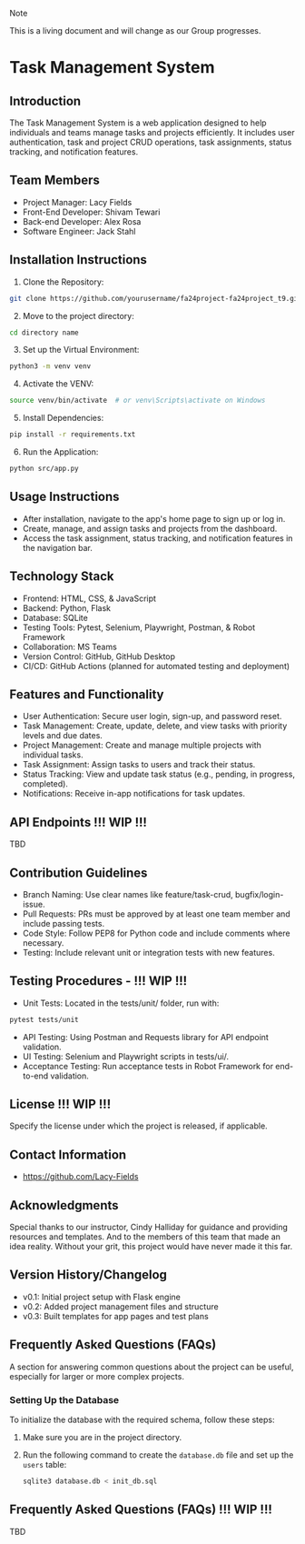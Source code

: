 > [!NOTE]
> This is a living document and will change as our Group progresses. 

# Task Management System

## Introduction
The Task Management System is a web application designed to help individuals and teams manage tasks and projects efficiently. It includes user authentication, task and project CRUD operations, task assignments, status tracking, and notification features.

## Team Members
- Project Manager: Lacy Fields
- Front-End Developer: Shivam Tewari
- Back-end Developer: Alex Rosa
- Software Engineer: Jack Stahl

## Installation Instructions
1. Clone the Repository:
```bash
git clone https://github.com/yourusername/fa24project-fa24project_t9.git
```

2. Move to the project directory:
```bash
cd directory name
```

3. Set up the Virtual Environment:
```bash
python3 -m venv venv
```

4. Activate the VENV:
```bash
source venv/bin/activate  # or venv\Scripts\activate on Windows
```

5. Install Dependencies:
```bash
pip install -r requirements.txt
```

6. Run the Application:
```bash
python src/app.py
```

## Usage Instructions
- After installation, navigate to the app's home page to sign up or log in.
- Create, manage, and assign tasks and projects from the dashboard.
- Access the task assignment, status tracking, and notification features in the navigation bar.

## Technology Stack
- Frontend: HTML, CSS, & JavaScript
- Backend: Python, Flask
- Database: SQLite
- Testing Tools: Pytest, Selenium, Playwright, Postman, & Robot Framework
- Collaboration: MS Teams
- Version Control: GitHub, GitHub Desktop
- CI/CD: GitHub Actions (planned for automated testing and deployment)

## Features and Functionality
- User Authentication: Secure user login, sign-up, and password reset.
- Task Management: Create, update, delete, and view tasks with priority levels and due dates.
- Project Management: Create and manage multiple projects with individual tasks.
- Task Assignment: Assign tasks to users and track their status.
- Status Tracking: View and update task status (e.g., pending, in progress, completed).
- Notifications: Receive in-app notifications for task updates.

## API Endpoints !!! WIP !!!
TBD

## Contribution Guidelines
- Branch Naming: Use clear names like feature/task-crud, bugfix/login-issue.
- Pull Requests: PRs must be approved by at least one team member and include passing tests.
- Code Style: Follow PEP8 for Python code and include comments where necessary.
- Testing: Include relevant unit or integration tests with new features.

## Testing Procedures - !!! WIP !!!
- Unit Tests: Located in the tests/unit/ folder, run with:
```bash
pytest tests/unit
```
- API Testing: Using Postman and Requests library for API endpoint validation.
- UI Testing: Selenium and Playwright scripts in tests/ui/.
- Acceptance Testing: Run acceptance tests in Robot Framework for end-to-end validation.

## License !!! WIP !!!
Specify the license under which the project is released, if applicable.

## Contact Information
- https://github.com/Lacy-Fields

## Acknowledgments
Special thanks to our instructor, Cindy Halliday for guidance and providing resources and templates. And to the members of this team that made an idea reality. Without your grit, this project would have never made it this far.

## Version History/Changelog
- v0.1: Initial project setup with Flask engine
- v0.2: Added project management files and structure
- v0.3: Built templates for app pages and test plans

## Frequently Asked Questions (FAQs)
A section for answering common questions about the project can be useful, especially for larger or more complex projects.

### Setting Up the Database

To initialize the database with the required schema, follow these steps:

1. Make sure you are in the project directory.
2. Run the following command to create the `database.db` file and set up the `users` table:

   ```bash
   sqlite3 database.db < init_db.sql
   ```

## Frequently Asked Questions (FAQs) !!! WIP !!!
TBD

